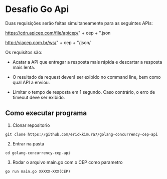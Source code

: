 # Desafio Go Api

Duas requisições serão feitas simultaneamente para as seguintes APIs:

https://cdn.apicep.com/file/apicep/" + cep + ".json

http://viacep.com.br/ws/" + cep + "/json/

Os requisitos são:

- Acatar a API que entregar a resposta mais rápida e descartar a resposta mais lenta.

- O resultado da request deverá ser exibido no command line, bem como qual API a enviou.

- Limitar o tempo de resposta em 1 segundo. Caso contrário, o erro de timeout deve ser exibido.

## Como executar programa

1. Clonar repositorio
```
git clone https://github.com/erickkimura7/golang-concurrency-cep-api
```
2. Entrar na pasta
```
cd golang-concurrency-cep-api
```
3. Rodar o arquivo main.go com o CEP como parametro
```
go run main.go XXXXX-XXX(CEP)
```
